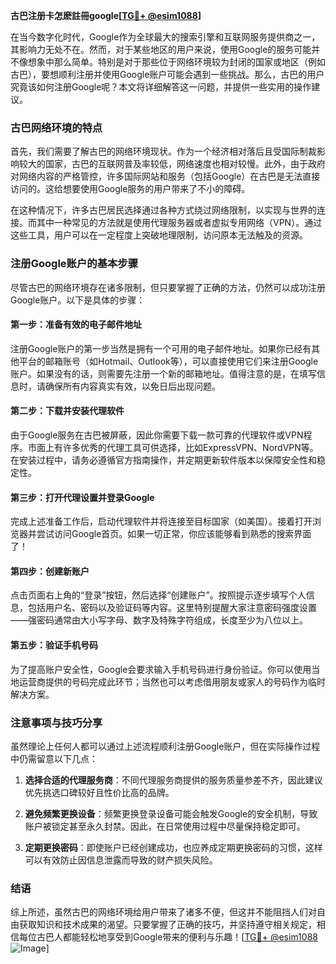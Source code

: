 **古巴注册卡怎麽註冊google[[TG💪+ @esim1088](https://t.me/s/esim1088)]**

在当今数字化时代，Google作为全球最大的搜索引擎和互联网服务提供商之一，其影响力无处不在。然而，对于某些地区的用户来说，使用Google的服务可能并不像想象中那么简单。特别是对于那些位于网络环境较为封闭的国家或地区（例如古巴），要想顺利注册并使用Google账户可能会遇到一些挑战。那么，古巴的用户究竟该如何注册Google呢？本文将详细解答这一问题，并提供一些实用的操作建议。

### 古巴网络环境的特点

首先，我们需要了解古巴的网络环境现状。作为一个经济相对落后且受国际制裁影响较大的国家，古巴的互联网普及率较低，网络速度也相对较慢。此外，由于政府对网络内容的严格管控，许多国际网站和服务（包括Google）在古巴是无法直接访问的。这给想要使用Google服务的用户带来了不小的障碍。

在这种情况下，许多古巴居民选择通过各种方式绕过网络限制，以实现与世界的连接。而其中一种常见的方法就是使用代理服务器或者虚拟专用网络（VPN）。通过这些工具，用户可以在一定程度上突破地理限制，访问原本无法触及的资源。

### 注册Google账户的基本步骤

尽管古巴的网络环境存在诸多限制，但只要掌握了正确的方法，仍然可以成功注册Google账户。以下是具体的步骤：

#### 第一步：准备有效的电子邮件地址

注册Google账户的第一步当然是拥有一个可用的电子邮件地址。如果你已经有其他平台的邮箱账号（如Hotmail、Outlook等），可以直接使用它们来注册Google账户。如果没有的话，则需要先注册一个新的邮箱地址。值得注意的是，在填写信息时，请确保所有内容真实有效，以免日后出现问题。

#### 第二步：下载并安装代理软件

由于Google服务在古巴被屏蔽，因此你需要下载一款可靠的代理软件或VPN程序。市面上有许多优秀的代理工具可供选择，比如ExpressVPN、NordVPN等。在安装过程中，请务必遵循官方指南操作，并定期更新软件版本以保障安全性和稳定性。

#### 第三步：打开代理设置并登录Google

完成上述准备工作后，启动代理软件并将连接至目标国家（如美国）。接着打开浏览器并尝试访问Google首页。如果一切正常，你应该能够看到熟悉的搜索界面了！

#### 第四步：创建新账户

点击页面右上角的“登录”按钮，然后选择“创建账户”。按照提示逐步填写个人信息，包括用户名、密码以及验证码等内容。这里特别提醒大家注意密码强度设置——强密码通常由大小写字母、数字及特殊字符组成，长度至少为八位以上。

#### 第五步：验证手机号码

为了提高账户安全性，Google会要求输入手机号码进行身份验证。你可以使用当地运营商提供的号码完成此环节；当然也可以考虑借用朋友或家人的号码作为临时解决方案。

### 注意事项与技巧分享

虽然理论上任何人都可以通过上述流程顺利注册Google账户，但在实际操作过程中仍需留意以下几点：

1. **选择合适的代理服务商**：不同代理服务商提供的服务质量参差不齐，因此建议优先挑选口碑较好且性价比高的品牌。
   
2. **避免频繁更换设备**：频繁更换登录设备可能会触发Google的安全机制，导致账户被锁定甚至永久封禁。因此，在日常使用过程中尽量保持稳定即可。

3. **定期更换密码**：即使账户已经创建成功，也应养成定期更换密码的习惯，这样可以有效防止因信息泄露而导致的财产损失风险。

### 结语

综上所述，虽然古巴的网络环境给用户带来了诸多不便，但这并不能阻挡人们对自由获取知识和技术成果的渴望。只要掌握了正确的技巧，并坚持遵守相关规定，相信每位古巴人都能轻松地享受到Google带来的便利与乐趣！[[TG💪+ @esim1088](https://t.me/s/esim1088) ![Image](https://i.postimg.cc/4NQfJmqS/Snipaste-2025-05-13-00-14-12.png)]